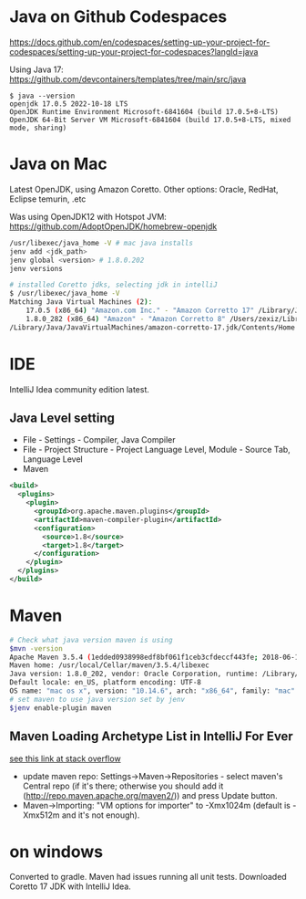 # Java on Github Codespaces

https://docs.github.com/en/codespaces/setting-up-your-project-for-codespaces/setting-up-your-project-for-codespaces?langId=java

Using Java 17: https://github.com/devcontainers/templates/tree/main/src/java

```
$ java --version
openjdk 17.0.5 2022-10-18 LTS
OpenJDK Runtime Environment Microsoft-6841604 (build 17.0.5+8-LTS)
OpenJDK 64-Bit Server VM Microsoft-6841604 (build 17.0.5+8-LTS, mixed mode, sharing)
```

# Java on Mac

Latest OpenJDK, using Amazon Coretto. Other options: Oracle, RedHat, Eclipse temurin, .etc

Was using OpenJDK12 with Hotspot JVM: https://github.com/AdoptOpenJDK/homebrew-openjdk

```bash
/usr/libexec/java_home -V # mac java installs
jenv add <jdk_path>
jenv global <version> # 1.8.0.202
jenv versions
```

```bash
# installed Coretto jdks, selecting jdk in intelliJ
$ /usr/libexec/java_home -V
Matching Java Virtual Machines (2):
    17.0.5 (x86_64) "Amazon.com Inc." - "Amazon Corretto 17" /Library/Java/JavaVirtualMachines/amazon-corretto-17.jdk/Contents/Home
    1.8.0_282 (x86_64) "Amazon" - "Amazon Corretto 8" /Users/zexiz/Library/Java/JavaVirtualMachines/corretto-1.8.0_282/Contents/Home
/Library/Java/JavaVirtualMachines/amazon-corretto-17.jdk/Contents/Home
```

# IDE

IntelliJ Idea community edition latest.

## Java Level setting

- File - Settings - Compiler, Java Compiler
- File - Project Structure - Project Language Level, Module - Source Tab, Language Level
- Maven

```xml
<build>
  <plugins>
    <plugin>
      <groupId>org.apache.maven.plugins</groupId>
      <artifactId>maven-compiler-plugin</artifactId>
      <configuration>
        <source>1.8</source>
        <target>1.8</target>
      </configuration>
    </plugin>
  </plugins>
</build>
```

# Maven

```bash
# Check what java version maven is using
$mvn -version
Apache Maven 3.5.4 (1edded0938998edf8bf061f1ceb3cfdeccf443fe; 2018-06-17T11:33:14-07:00)
Maven home: /usr/local/Cellar/maven/3.5.4/libexec
Java version: 1.8.0_202, vendor: Oracle Corporation, runtime: /Library/Java/JavaVirtualMachines/jdk1.8.0_202.jdk/Contents/Home/jre
Default locale: en_US, platform encoding: UTF-8
OS name: "mac os x", version: "10.14.6", arch: "x86_64", family: "mac"
# set maven to use java version set by jenv
$jenv enable-plugin maven
```



## Maven Loading Archetype List in IntelliJ For Ever

[see this link at stack overflow](http://stackoverflow.com/questions/17421103/create-a-maven-project-in-intellij-idea-12-but-alway-in-the-loading-archetype-l)

- update maven repo: Settings->Maven->Repositories - select maven's Central repo (if it's there; otherwise you should add it (http://repo.maven.apache.org/maven2/)) and press Update button.
- Maven->Importing: "VM options for importer" to -Xmx1024m (default is -Xmx512m and it's not enough).

# on windows

Converted to gradle. Maven had issues running all unit tests. Downloaded Coretto 17 JDK with IntelliJ Idea.
